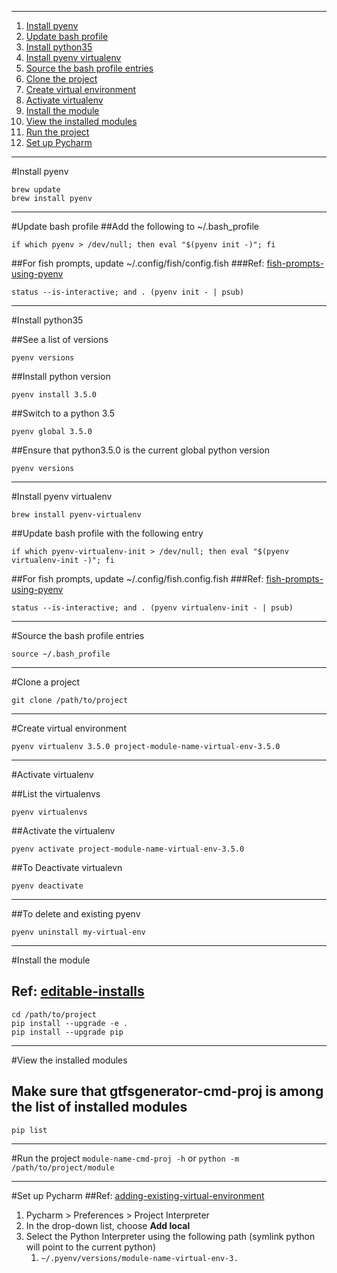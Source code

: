 ___
1. [Install pyenv](https://github.com/bf4648/pyenv-setup#install-pyenv "Install pyenv")
2. [Update bash profile](https://github.com/bf4648/pyenv-setup#update-bash-profile "Update Bash Profile")
3. [Install python35](https://github.com/bf4648/pyenv-setup#install-python35)
4. [Install pyenv virtualenv](https://github.com/bf4648/pyenv-setup#install-pyenv-virtualenv)
6. [Source the bash profile entries](https://github.com/bf4648/pyenv-setup#source-the-bash-profile-entries)
7. [Clone the project](https://github.com/bf4648/pyenv-setup#clone-the-project "Clone the project")
8. [Create virtual environment](https://github.com/bf4648/pyenv-setup#create-virtual-environment "Create virtual environment")
9. [Activate virtualenv](https://github.com/bf4648/pyenv-setup#activate-virtualenv "Activate virtualenv")
10. [Install the module](https://github.com/bf4648/pyenv-setup#install-the-module "Install the module")
11. [View the installed modules](https://github.com/bf4648/pyenv-setup#view-the-installed-modules "View the installed modules")
12. [Run the project](https://github.com/bf4648/pyenv-setup#run-the-project "Run the project")
13. [Set up Pycharm](https://github.com/bf4648/pyenv-setup#set-up-pycharm "Set up Pycharm")

___

#Install pyenv

```
brew update
brew install pyenv

```
___

#Update bash profile
##Add the following to ~/.bash_profile

```
if which pyenv > /dev/null; then eval "$(pyenv init -)"; fi
```

##For fish prompts, update ~/.config/fish/config.fish
###Ref: [fish-prompts-using-pyenv](https://github.com/yyuu/pyenv/issues/32)
```
status --is-interactive; and . (pyenv init - | psub)
```
___

#Install python35

##See a list of versions
```
pyenv versions
```
##Install python version

```
pyenv install 3.5.0
```

##Switch to a python 3.5
```
pyenv global 3.5.0
```

##Ensure that python3.5.0 is the current global python version

```
pyenv versions
```
___

#Install pyenv virtualenv

```
brew install pyenv-virtualenv
```

##Update bash profile with the following entry

```
if which pyenv-virtualenv-init > /dev/null; then eval "$(pyenv virtualenv-init -)"; fi
```

##For fish prompts, update ~/.config/fish.config.fish
###Ref: [fish-prompts-using-pyenv](https://github.com/yyuu/pyenv/issues/32)
```
status --is-interactive; and . (pyenv virtualenv-init - | psub)
```
___

#Source the bash profile entries

```
source ~/.bash_profile
```
___

#Clone a project
```
git clone /path/to/project
```
___

#Create virtual environment
```
pyenv virtualenv 3.5.0 project-module-name-virtual-env-3.5.0
```
___

#Activate virtualenv

##List the virtualenvs

```
pyenv virtualenvs
```

##Activate the virtualenv
```
pyenv activate project-module-name-virtual-env-3.5.0
```

##To Deactivate virtualevn

```
pyenv deactivate
```
___
##To delete and existing pyenv 

```
pyenv uninstall my-virtual-env
```
___

#Install the module
## Ref: [editable-installs](https://pip.pypa.io/en/latest/reference/pip_install.html#editable-installs)
```
cd /path/to/project
pip install --upgrade -e .
pip install --upgrade pip
```
___

#View the installed modules
## Make sure that gtfsgenerator-cmd-proj is among the list of installed modules
```
pip list
```
___

#Run the project
`module-name-cmd-proj -h` or
`python -m /path/to/project/module`
___

#Set up Pycharm
##Ref: [adding-existing-virtual-environment](https://www.jetbrains.com/pycharm/help/adding-existing-virtual-environment.html)

1.  Pycharm > Preferences > Project Interpreter
2.  In the drop-down list, choose **Add local**
3.  Select the Python Interpreter using the following path (symlink python will point to the current python)
	1.  `~/.pyenv/versions/module-name-virtual-env-3.`

